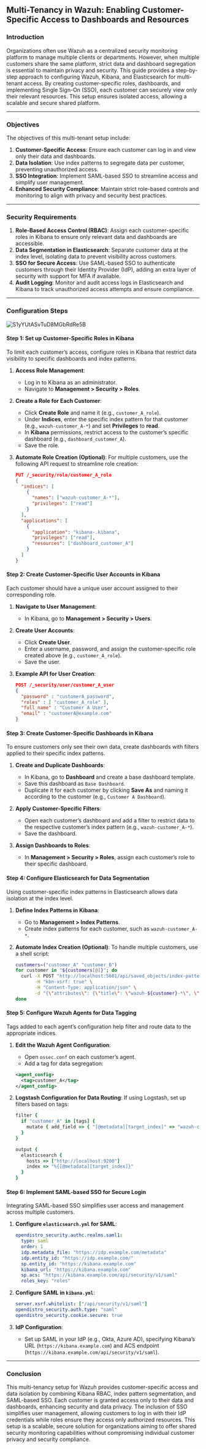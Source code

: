 ## Multi-Tenancy in Wazuh: Enabling Customer-Specific Access to Dashboards and Resources

### Introduction
Organizations often use Wazuh as a centralized security monitoring platform to manage multiple clients or departments. However, when multiple customers share the same platform, strict data and dashboard segregation is essential to maintain privacy and security. This guide provides a step-by-step approach to configuring Wazuh, Kibana, and Elasticsearch for multi-tenant access. By creating customer-specific roles, dashboards, and implementing Single Sign-On (SSO), each customer can securely view only their relevant resources. This setup ensures isolated access, allowing a scalable and secure shared platform.

---

### Objectives
The objectives of this multi-tenant setup include:
1. **Customer-Specific Access**: Ensure each customer can log in and view only their data and dashboards.
2. **Data Isolation**: Use index patterns to segregate data per customer, preventing unauthorized access.
3. **SSO Integration**: Implement SAML-based SSO to streamline access and simplify user management.
4. **Enhanced Security Compliance**: Maintain strict role-based controls and monitoring to align with privacy and security best practices.

---

### Security Requirements
1. **Role-Based Access Control (RBAC)**: Assign each customer-specific roles in Kibana to ensure only relevant data and dashboards are accessible.
2. **Data Segmentation in Elasticsearch**: Separate customer data at the index level, isolating data to prevent visibility across customers.
3. **SSO for Secure Access**: Use SAML-based SSO to authenticate customers through their Identity Provider (IdP), adding an extra layer of security with support for MFA if available.
4. **Audit Logging**: Monitor and audit access logs in Elasticsearch and Kibana to track unauthorized access attempts and ensure compliance.

---

### Configuration Steps

![S1yYUtASvTuD8MGbRdRe5B](https://github.com/user-attachments/assets/41cd31d9-2ff8-4c48-a276-f961a045a313)

#### Step 1: Set up Customer-Specific Roles in Kibana
To limit each customer’s access, configure roles in Kibana that restrict data visibility to specific dashboards and index patterns.

1. **Access Role Management**:
   - Log in to Kibana as an administrator.
   - Navigate to **Management > Security > Roles**.

2. **Create a Role for Each Customer**:
   - Click **Create Role** and name it (e.g., `customer_A_role`).
   - Under **Indices**, enter the specific index pattern for that customer (e.g., `wazuh-customer_A-*`) and set **Privileges** to **read**.
   - In **Kibana** permissions, restrict access to the customer’s specific dashboard (e.g., `dashboard_customer_A`).
   - Save the role.

3. **Automate Role Creation (Optional)**:
   For multiple customers, use the following API request to streamline role creation:
   ```json
   PUT /_security/role/customer_A_role
   {
     "indices": [
       {
         "names": ["wazuh-customer_A-*"],
         "privileges": ["read"]
       }
     ],
     "applications": [
       {
         "application": "kibana-.kibana",
         "privileges": ["read"],
         "resources": ["dashboard_customer_A"]
       }
     ]
   }
   ```

#### Step 2: Create Customer-Specific User Accounts in Kibana
Each customer should have a unique user account assigned to their corresponding role.

1. **Navigate to User Management**:
   - In Kibana, go to **Management > Security > Users**.

2. **Create User Accounts**:
   - Click **Create User**.
   - Enter a username, password, and assign the customer-specific role created above (e.g., `customer_A_role`).
   - Save the user.
   
3. **Example API for User Creation**:
   ```json
   POST /_security/user/customer_A_user
   {
     "password" : "customerA_password",
     "roles" : [ "customer_A_role" ],
     "full_name" : "Customer A User",
     "email" : "customerA@example.com"
   }
   ```

#### Step 3: Create Customer-Specific Dashboards in Kibana
To ensure customers only see their own data, create dashboards with filters applied to their specific index patterns.

1. **Create and Duplicate Dashboards**:
   - In Kibana, go to **Dashboard** and create a base dashboard template.
   - Save this dashboard as `Base Dashboard`.
   - Duplicate it for each customer by clicking **Save As** and naming it according to the customer (e.g., `Customer A Dashboard`).

2. **Apply Customer-Specific Filters**:
   - Open each customer’s dashboard and add a filter to restrict data to the respective customer’s index pattern (e.g., `wazuh-customer_A-*`).
   - Save the dashboard.

3. **Assign Dashboards to Roles**:
   - In **Management > Security > Roles**, assign each customer’s role to their specific dashboard.

#### Step 4: Configure Elasticsearch for Data Segmentation
Using customer-specific index patterns in Elasticsearch allows data isolation at the index level.

1. **Define Index Patterns in Kibana**:
   - Go to **Management > Index Patterns**.
   - Create index patterns for each customer, such as `wazuh-customer_A-*`.

2. **Automate Index Creation (Optional)**:
   To handle multiple customers, use a shell script:
   ```bash
   customers=("customer_A" "customer_B")
   for customer in "${customers[@]}"; do
     curl -X POST "http://localhost:5601/api/saved_objects/index-pattern/${customer}_pattern" \
          -H "kbn-xsrf: true" \
          -H "Content-Type: application/json" \
          -d "{\"attributes\": {\"title\": \"wazuh-${customer}-*\", \"timeFieldName\": \"@timestamp\"}}"
   done
   ```

#### Step 5: Configure Wazuh Agents for Data Tagging
Tags added to each agent’s configuration help filter and route data to the appropriate indices.

1. **Edit the Wazuh Agent Configuration**:
   - Open `ossec.conf` on each customer’s agent.
   - Add a tag for data segregation:
   ```xml
   <agent_config>
     <tag>customer_A</tag>
   </agent_config>
   ```

2. **Logstash Configuration for Data Routing**:
   If using Logstash, set up filters based on tags:
   ```ruby
   filter {
     if "customer_A" in [tags] {
       mutate { add_field => { "[@metadata][target_index]" => "wazuh-customer_A-%{+YYYY.MM.dd}" } }
     }
   }

   output {
     elasticsearch {
       hosts => ["http://localhost:9200"]
       index => "%{[@metadata][target_index]}"
     }
   }
   ```

#### Step 6: Implement SAML-based SSO for Secure Login
Integrating SAML-based SSO simplifies user access and management across multiple customers.

1. **Configure `elasticsearch.yml` for SAML**:
   ```yaml
   opendistro_security.authc.realms.saml1:
     type: saml
     order: 1
     idp.metadata_file: "https://idp.example.com/metadata"
     idp.entity_id: "https://idp.example.com/"
     sp.entity_id: "https://kibana.example.com"
     kibana_url: "https://kibana.example.com"
     sp.acs: "https://kibana.example.com/api/security/v1/saml"
     roles_key: "roles"
   ```

2. **Configure SAML in `kibana.yml`**:
   ```yaml
   server.xsrf.whitelist: ["/api/security/v1/saml"]
   opendistro_security.auth.type: "saml"
   opendistro_security.cookie.secure: true
   ```

3. **IdP Configuration**:
   - Set up SAML in your IdP (e.g., Okta, Azure AD), specifying Kibana’s URL (`https://kibana.example.com`) and ACS endpoint (`https://kibana.example.com/api/security/v1/saml`).

---

### Conclusion
This multi-tenancy setup for Wazuh provides customer-specific access and data isolation by combining Kibana RBAC, index pattern segmentation, and SAML-based SSO. Each customer is granted access only to their data and dashboards, enhancing security and data privacy. The inclusion of SSO simplifies user management, allowing customers to log in with their IdP credentials while roles ensure they access only authorized resources. This setup is a scalable, secure solution for organizations aiming to offer shared security monitoring capabilities without compromising individual customer privacy and security compliance.
